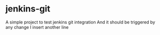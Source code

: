 # jenkins-git
A simple project to test jenkins git integration
And it should be triggered by any change
I insert another line
